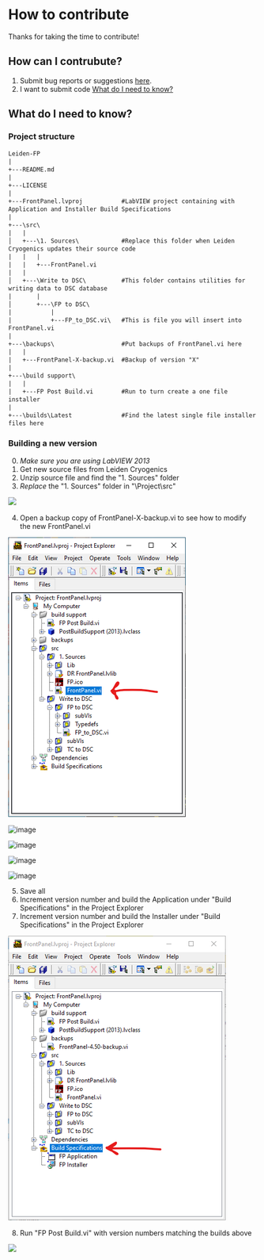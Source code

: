 # How to contribute

Thanks for taking the time to contribute!

## How can I contrubute?

1. Submit bug reports or suggestions [here](https://github.com/levylabpitt/Leiden-FP/issues).
2. I want to submit code [What do I need to know?](#What-do-I-need-to-know)

## What do I need to know?

### Project structure

```
Leiden-FP
|
+---README.md
|
+---LICENSE
|
+---FrontPanel.lvproj           #LabVIEW project containing with Application and Installer Build Specifications
|
+---\src\
|   |
│   +---\1. Sources\            #Replace this folder when Leiden Cryogenics updates their source code
|   |   |
|   |   +---FrontPanel.vi
|   |   
│   +---\Write to DSC\          #This folder contains utilities for writing data to DSC database
|       |
│       +---\FP to DSC\     
|           |
|           +---FP_to_DSC.vi\   #This is file you will insert into FrontPanel.vi
| 
+---\backups\                   #Put backups of FrontPanel.vi here
|   |
|   +---FrontPanel-X-backup.vi  #Backup of version "X"
|
+---\build support\             
|   |
|   +---FP Post Build.vi        #Run to turn create a one file installer
|
+---\builds\Latest              #Find the latest single file installer files here

```

### Building a new version

0. *Make sure you are using LabVIEW 2013*
1. Get new source files from Leiden Cryogenics
2. Unzip source file and find the "1. Sources" folder
3. *Replace* the "1. Sources" folder in "\Project\src\"

![](images/FP/FP-Copy-1-Sources.gif)

4. Open a backup copy of FrontPanel-X-backup.vi to see how to modify the new FrontPanel.vi

![](images/FP/FP-Project-Explorer-1.png)

![image](https://github.com/user-attachments/assets/b9ef4cdf-077f-4d53-8832-df313573c4c5)

![image](https://github.com/user-attachments/assets/4c49300b-0f64-4103-8420-c1ae11dac936)

![image](https://github.com/user-attachments/assets/333a053e-9461-4d4d-ac67-7ad7b0fad06f)

![image](https://github.com/user-attachments/assets/660077d5-1ef0-4efb-b58c-430d78f453e5)

5. Save all
6. Increment version number and build the Application under "Build Specifications" in the Project Explorer
7. Increment version number and build the Installer under "Build Specifications" in the Project Explorer

![](images/FP/FP-Project-Explorer-2.png)

8. Run "FP Post Build.vi" with version numbers matching the builds above

![](images/FP/FP-Post-Build.gif)


